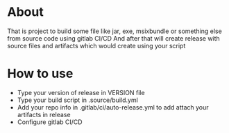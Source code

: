 # About
That is project to build some file like jar, exe, msixbundle or something else from source code using gitlab CI/CD
And after that will create release with source files and artifacts which would create using your script
# How to use
- Type your version of release in VERSION file
- Type your build script in .source/build.yml
- Add your repo info in .gitlab/ci/auto-release.yml to add attach your artifacts in release
- Configure gitlab CI/CD
